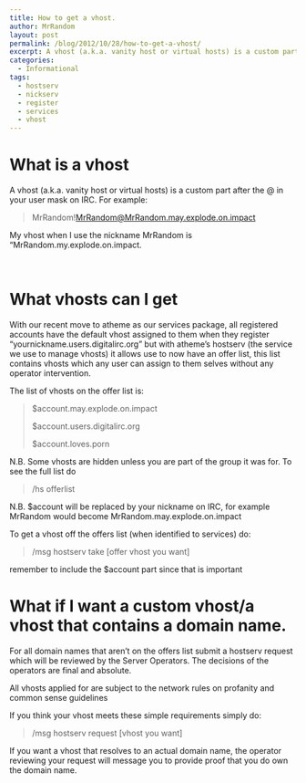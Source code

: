 ```yaml
---
title: How to get a vhost.
author: MrRandom
layout: post
permalink: /blog/2012/10/28/how-to-get-a-vhost/
excerpt: A vhost (a.k.a. vanity host or virtual hosts) is a custom part after ...
categories:
  - Informational
tags:
  - hostserv
  - nickserv
  - register
  - services
  - vhost
---
```

# What is a vhost

A vhost (a.k.a. vanity host or virtual hosts) is a custom part after the @ in your user mask on IRC. For example:

> MrRandom!MrRandom@MrRandom.may.explode.on.impact

My vhost when I use the nickname MrRandom is &#8220;MrRandom.my.explode.on.impact.

&nbsp;

# What vhosts can I get

With our recent move to atheme as our services package, all registered accounts have the default vhost assigned to them when they register &#8220;yournickname.users.digitalirc.org&#8221; but with atheme&#8217;s hostserv (the service we use to manage vhosts) it allows use to now have an offer list, this list contains vhosts which any user can assign to them selves without any operator intervention.

The list of vhosts on the offer list is:

> $account.may.explode.on.impact
> 
> $account.users.digitalirc.org
> 
> $account.loves.porn

N.B. Some vhosts are hidden unless you are part of the group it was for. To see the full list do

> /hs offerlist

N.B. $account will be replaced by your nickname on IRC, for example MrRandom would become MrRandom.may.explode.on.impact

To get a vhost off the offers list (when identified to services) do:

> /msg hostserv take [offer vhost you want]

remember to include the $account part since that is important

# What if I want a custom vhost/a vhost that contains a domain name.

For all domain names that aren&#8217;t on the offers list submit a hostserv request which will be reviewed by the Server Operators. The decisions of the operators are final and absolute.

All vhosts applied for are subject to the network rules on profanity and common sense guidelines

If you think your vhost meets these simple requirements simply do:

> /msg hostserv request [vhost you want]

If you want a vhost that resolves to an actual domain name, the operator reviewing your request will message you to provide proof that you do own the domain name.